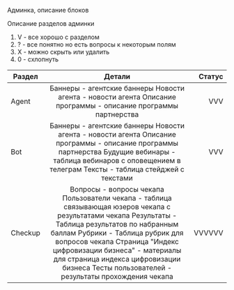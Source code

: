 Админка, описание блоков




Описание разделов админки

1. V - все хорошо с разделом
2. ? - все понятно но есть вопросы к некоторым полям
3. X - можно скрыть или удалить
4. 0 - схлопнуть


| Раздел        | Детали             | Статус |
| ------------- |:------------------:| -----:|
|Agent|	Баннеры - агентские баннеры Новости агента - новости агента Описание программы - описание программы партнерства	|VVV|
| Bot         | Баннеры - агентские баннеры Новости агента - новости агента Описание программы - описание программы партнерства Будущие вебинары - таблица вебинаров с оповещением в телеграм Тексты - таблица стейджей с текстами    | VVV |
| Checkup  | Вопросы - вопросы чекапа Пользователи чекапа - таблица связывающая юзеров чекапа с результатами чекапа Результаты - Таблица результатов по набранным баллам Рубрики - Таблица рубрик для вопросов чекапа Страница "Индекс цифровизации бизнеса" - материалы для страница индекса цифровизации бизнеса Тесты пользователей - результаты прохождения чекапа         |    VVVVVV |
